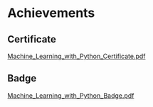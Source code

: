

# Achievements
## Certificate
[Machine_Learning_with_Python_Certificate.pdf](https://prod-files-secure.s3.us-west-2.amazonaws.com/03e82b26-cccb-4906-bb56-adabcbdc0655/0f35a87e-0c16-48ac-af62-4e4cc34c6a19/Machine_Learning_with_Python_Certificate.pdf?X-Amz-Algorithm=AWS4-HMAC-SHA256&X-Amz-Content-Sha256=UNSIGNED-PAYLOAD&X-Amz-Credential=ASIAZI2LB466XKTPZ5Y5%2F20250129%2Fus-west-2%2Fs3%2Faws4_request&X-Amz-Date=20250129T031616Z&X-Amz-Expires=3600&X-Amz-Security-Token=IQoJb3JpZ2luX2VjEHsaCXVzLXdlc3QtMiJGMEQCIH2jMePSk9zfNTsOTEGu0eWePAvs2IkjwqsJFrtU9nyuAiBBmK8%2FFdpF032srQq6ezuF4WlBH7W%2Fm%2FB1S1tMxwkPNyqIBAiD%2F%2F%2F%2F%2F%2F%2F%2F%2F%2F8BEAAaDDYzNzQyMzE4MzgwNSIMan9fz6zFA5509JjlKtwDwPHNWMyFo79OcUnrtNll9cEJP32sc7sW%2B%2FcO8mbZtqjkSGIW0AzMWc1pmj5%2FcOFDDemVVZYuq9oP1qnD3R1mp7coQqZqTMM2CQyivQlh9DRYagr7EqnxeVt8XWcIer9MaSbJK4UHPJM7es8kS2D9ZemdP50bD08tqJvGUmFcBkenJHx%2BcBkovzI4KEsA5VBPXoJckzoynY165l3otKIGOXQwo02uq4JC5smugZhL%2F2Qg6Zb8d44GPFB55tUIJKCBthLDhd1oX4QDDb0cNGuocwkkzKpxVV59bZgqyNRk4%2FOs4FLRnCRYbqscpYRVYGl7GlaEyJbasIKqg%2BMUC4QUZiqkpxundcUssa5xK4Ut1xrNS0CiWXTgmVhTZUfhY0GWkQCmH9A%2FJGmGEQkjgsJJZCaCGJ8GVZhsWVWgm2uUFBiKWOiro5dU77EqFcEMKwAkmINeoLYnOg5LWUdIw69Ha3cp9sDxz1Q1CI0fcFChp04jUqvZZbw6yYwBOXqFGAM%2BdjQ%2FeDyvOMKaOPGgklv%2F3UzAj%2F6yDJdt0YrPKQcuims%2FJ%2F0Zct3vZWNttEURqP1ab%2BP9ZiER09hinbK5MzXDwThprRnl0dwu5UljcUagAEnT2E9zLxa%2Fb8e4D%2FMwy6DmvAY6pgHe4TxuByAc2fL3rK6lq4wDK6vjTXq0P95tslxmVdo3P4ZJGZAvbupAITs1L4im2budZvUWBYV%2Bjkb5Jjwh1OePhjeB9jmlo5aQPWaDJ%2F0QzvalTvFvCCsH83Y%2FxPvSJic50pKtiKD5xmt9PsoaJqPRXzRkoHB%2BY%2FgoevhCDtmOTRorHpqNLHOVcsNqnblfSGR3CXQzXFG3znVO4lOejT30j4CobX8g&X-Amz-Signature=d7405d81eac7544fb4768f5ea9446465117c021e0d215adec90b17b6f15d961e&X-Amz-SignedHeaders=host&x-id=GetObject)
## Badge
[Machine_Learning_with_Python_Badge.pdf](https://prod-files-secure.s3.us-west-2.amazonaws.com/03e82b26-cccb-4906-bb56-adabcbdc0655/ff622a22-73d6-44e3-9c7b-e89a8e61b7aa/Machine_Learning_with_Python_Badge.pdf?X-Amz-Algorithm=AWS4-HMAC-SHA256&X-Amz-Content-Sha256=UNSIGNED-PAYLOAD&X-Amz-Credential=ASIAZI2LB466XKTPZ5Y5%2F20250129%2Fus-west-2%2Fs3%2Faws4_request&X-Amz-Date=20250129T031617Z&X-Amz-Expires=3600&X-Amz-Security-Token=IQoJb3JpZ2luX2VjEHsaCXVzLXdlc3QtMiJGMEQCIH2jMePSk9zfNTsOTEGu0eWePAvs2IkjwqsJFrtU9nyuAiBBmK8%2FFdpF032srQq6ezuF4WlBH7W%2Fm%2FB1S1tMxwkPNyqIBAiD%2F%2F%2F%2F%2F%2F%2F%2F%2F%2F8BEAAaDDYzNzQyMzE4MzgwNSIMan9fz6zFA5509JjlKtwDwPHNWMyFo79OcUnrtNll9cEJP32sc7sW%2B%2FcO8mbZtqjkSGIW0AzMWc1pmj5%2FcOFDDemVVZYuq9oP1qnD3R1mp7coQqZqTMM2CQyivQlh9DRYagr7EqnxeVt8XWcIer9MaSbJK4UHPJM7es8kS2D9ZemdP50bD08tqJvGUmFcBkenJHx%2BcBkovzI4KEsA5VBPXoJckzoynY165l3otKIGOXQwo02uq4JC5smugZhL%2F2Qg6Zb8d44GPFB55tUIJKCBthLDhd1oX4QDDb0cNGuocwkkzKpxVV59bZgqyNRk4%2FOs4FLRnCRYbqscpYRVYGl7GlaEyJbasIKqg%2BMUC4QUZiqkpxundcUssa5xK4Ut1xrNS0CiWXTgmVhTZUfhY0GWkQCmH9A%2FJGmGEQkjgsJJZCaCGJ8GVZhsWVWgm2uUFBiKWOiro5dU77EqFcEMKwAkmINeoLYnOg5LWUdIw69Ha3cp9sDxz1Q1CI0fcFChp04jUqvZZbw6yYwBOXqFGAM%2BdjQ%2FeDyvOMKaOPGgklv%2F3UzAj%2F6yDJdt0YrPKQcuims%2FJ%2F0Zct3vZWNttEURqP1ab%2BP9ZiER09hinbK5MzXDwThprRnl0dwu5UljcUagAEnT2E9zLxa%2Fb8e4D%2FMwy6DmvAY6pgHe4TxuByAc2fL3rK6lq4wDK6vjTXq0P95tslxmVdo3P4ZJGZAvbupAITs1L4im2budZvUWBYV%2Bjkb5Jjwh1OePhjeB9jmlo5aQPWaDJ%2F0QzvalTvFvCCsH83Y%2FxPvSJic50pKtiKD5xmt9PsoaJqPRXzRkoHB%2BY%2FgoevhCDtmOTRorHpqNLHOVcsNqnblfSGR3CXQzXFG3znVO4lOejT30j4CobX8g&X-Amz-Signature=e3a27e7c1878f8b1ba1bc6f04bac216986aea15a4bf5e8cc4a99bdded62ea1d0&X-Amz-SignedHeaders=host&x-id=GetObject)